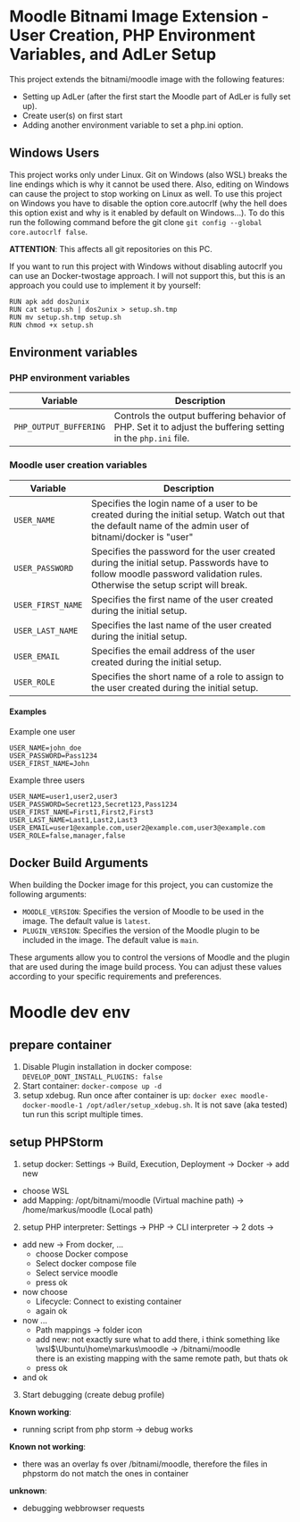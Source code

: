 # Moodle Bitnami Image Extension - User Creation, PHP Environment Variables, and AdLer Setup
This project extends the bitnami/moodle image with the following features:
- Setting up AdLer (after the first start the Moodle part of AdLer is fully set up).
- Create user(s) on first start 
- Adding another environment variable to set a php.ini option.



## Windows Users
This project works only under Linux. 
Git on Windows (also WSL) breaks the line endings which is why it cannot be used there. 
Also, editing on Windows can cause the project to stop working on Linux as well. 
To use this project on Windows you have to disable the option core.autocrlf 
(why the hell does this option exist and why is it enabled by default on Windows...). 
To do this run the following command before the git clone `git config --global core.autocrlf false`. 

**ATTENTION**: This affects all git repositories on this PC.

If you want to run this project with Windows without disabling autocrlf you can use an Docker-twostage approach.
I will not support this, but this is an approach you could use to implement it by yourself:
```
RUN apk add dos2unix
RUN cat setup.sh | dos2unix > setup.sh.tmp
RUN mv setup.sh.tmp setup.sh
RUN chmod +x setup.sh
```

## Environment variables
### PHP environment variables

| Variable                | Description                                                                       |
|-------------------------|-----------------------------------------------------------------------------------|
| `PHP_OUTPUT_BUFFERING`  | Controls the output buffering behavior of PHP. Set it to adjust the buffering setting in the `php.ini` file. |

### Moodle user creation variables

| Variable             | Description                                                                                                                                                            |
|----------------------|------------------------------------------------------------------------------------------------------------------------------------------------------------------------|
| `USER_NAME`          | Specifies the login name of a user to be created during the initial setup. Watch out that the default name of the admin user of bitnami/docker is "user"               |
| `USER_PASSWORD`      | Specifies the password for the user created during the initial setup. Passwords have to follow moodle password validation rules. Otherwise the setup script will break. |
| `USER_FIRST_NAME`    | Specifies the first name of the user created during the initial setup.                                                                                                 |
| `USER_LAST_NAME`     | Specifies the last name of the user created during the initial setup.                                                                                                  |
| `USER_EMAIL`         | Specifies the email address of the user created during the initial setup.                                                                                              |
| `USER_ROLE`          | Specifies the short name of a role to assign to the user created during the initial setup.                                                                             |

#### Examples
Example one user
```
USER_NAME=john_doe
USER_PASSWORD=Pass1234
USER_FIRST_NAME=John
```
Example three users
```
USER_NAME=user1,user2,user3
USER_PASSWORD=Secret123,Secret123,Pass1234
USER_FIRST_NAME=First1,First2,First3
USER_LAST_NAME=Last1,Last2,Last3
USER_EMAIL=user1@example.com,user2@example.com,user3@example.com
USER_ROLE=false,manager,false
```

## Docker Build Arguments

When building the Docker image for this project, you can customize the following arguments:

- `MOODLE_VERSION`: Specifies the version of Moodle to be used in the image. The default value is `latest`.
- `PLUGIN_VERSION`: Specifies the version of the Moodle plugin to be included in the image. The default value is `main`.

These arguments allow you to control the versions of Moodle and the plugin that are used during the image build process. You can adjust these values according to your specific requirements and preferences.


# Moodle dev env
## prepare container
1) Disable Plugin installation in docker compose: `DEVELOP_DONT_INSTALL_PLUGINS: false`
2) Start container: `docker-compose up -d`
2) setup xdebug. Run once after container is up: `docker exec moodle-docker-moodle-1 /opt/adler/setup_xdebug.sh`. It is not save (aka tested) tun run this script multiple times.

## setup PHPStorm
1) setup docker: Settings -> Build, Execution, Deployment -> Docker -> add new
- choose WSL
- add Mapping: /opt/bitnami/moodle (Virtual machine path) -> /home/markus/moodle (Local path)

2) setup PHP interpreter: Settings -> PHP -> CLI interpreter -> 2 dots ->
- add new -> From docker, ...
    - choose Docker compose
    - Select docker compose file
    - Select service moodle
    - press ok
- now choose
    - Lifecycle: Connect to existing container
    - again ok
- now ...
    - Path mappings -> folder icon
    - add new: not exactly sure what to add there, i think something like \\wsl$\Ubuntu\home\markus\moodle -> /bitnami/moodle \
      there is an existing mapping with the same remote path, but thats ok
    - press ok
- and ok

3) Start debugging (create debug profile)

**Known working**:
- running script from php storm -> debug works

**Known not working**:
- there was an overlay fs over /bitnami/moodle, therefore the files in phpstorm do not match the ones in container

**unknown**:
- debugging webbrowser requests

